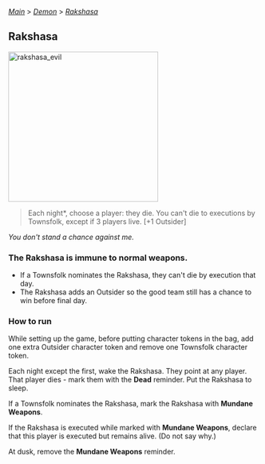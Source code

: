 [*Main*](https://github.com/PowerofMoll/Mining-Timing---A-fancreation-to-Blood-on-the-Clocktower/blob/main) > [_Demon_](https://github.com/PowerofMoll/Mining-Timing---A-fancreation-to-Blood-on-the-Clocktower/blob/main/Demon/README.md) > [_Rakshasa_](https://github.com/PowerofMoll/Mining-Timing---A-fancreation-to-Blood-on-the-Clocktower/blob/main/Demon/Rakshasa/README.md)

## Rakshasa

<img src="https://github.com/user-attachments/assets/3bed916d-e0f0-4aed-aa57-d16629322904" alt="rakshasa_evil" width="300" height="300">

> Each night*, choose a player: they die. You can't die to executions by Townsfolk, except if 3 players live. [+1 Outsider]

*You don't stand a chance against me.*

### The Rakshasa is immune to normal weapons.
- If a Townsfolk nominates the Rakshasa, they can't die by execution that day.
- The Rakshasa adds an Outsider so the good team still has a chance to win before final day.

### How to run
While setting up the game, before putting character tokens in the bag, add one extra Outsider character token and remove one Townsfolk character token.

Each night except the first, wake the Rakshasa. They point at any player. That player dies - mark them with the **Dead** reminder. Put the Rakshasa to sleep.

If a Townsfolk nominates the Rakshasa, mark the Rakshasa with **Mundane Weapons**.

If the Rakshasa is executed while marked with **Mundane Weapons**, declare that this player is executed but remains alive. (Do not say why.)

At dusk, remove the **Mundane Weapons** reminder.
